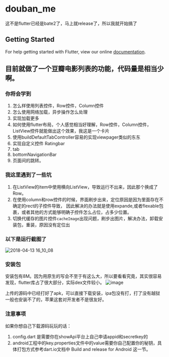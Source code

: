 # douban_me

这不是flutter已经是bate2了，马上就release了，所以我就开始搞了

## Getting Started

For help getting started with Flutter, view our online
[documentation](https://flutter.io/).

## 目前就做了一个豆瓣电影列表的功能，代码量是相当少啊。

### 你将会学到
1. 怎么样使用列表控件，Row控件，Column控件
2. 怎么使用网络加载，异步操作怎么处理
3. 实现加载更多
4. 如何使用flutter布局，个人感觉相当好理解，Row控件，Column控件，ListView控件就能做出这个效果，我这是一个卡片
5. 使用buildDefaultTabController容易的实现viewpager类似的东东
6. 实现自定义控件 Ratingbar
7. tab
8. bottomNavigationBar
9. 页面间的跳转。

### 我这里遇到了一些坑
1. 在ListView的item中使用横向ListView，导致运行不出来，因此那个换成了Row。
2. 在使用column和row控件的时候，界面刷步出来，定位原因是因为里面存在不确定的rect的子控件导致，
因此解决的办法就是使用expande,或者flexable包裹，或者其他的方式能够明确子控件怎么占位，占多少位置。
3. 切换代缓存的图片控件`cacheImage`出现问题，刷步出图片，解决办法，卸载安装包，重装，原因没有定位出

### 以下是运行截图了

![2018-04-13 16_10_08](https://user-images.githubusercontent.com/4476322/38723932-3ec1b49c-3f35-11e8-9f6b-671d365437bf.gif)

### 安装包

安装包有8M。因为用原生的写会不至于有这么大，所以要看看究竟，其实很容易发现，flutter库占了很大部分，实际dex文件较小。
![image](https://user-images.githubusercontent.com/4476322/38778622-e107db04-40ee-11e8-817f-9b0fa1eeb180.png)

上传的源码中已经打好了apk，可以直接下载安装，ipa包没有打，打了没有越狱一般也安装不了的，苹果这套对开发者不是很友好。

### 注意事项

如果你想自己下载源码玩玩的话：

1. config.dart 是需要你在showApi平台上自己申请appid和secretkey的
2. android工程中的key.properties文件中的value需要你自己配置你的秘钥，具体打包方式参考dart.io文档中 Build and release for Android 这一节。




